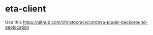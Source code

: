 eta-client
==========

Use this https://github.com/christocracy/cordova-plugin-background-geolocation
